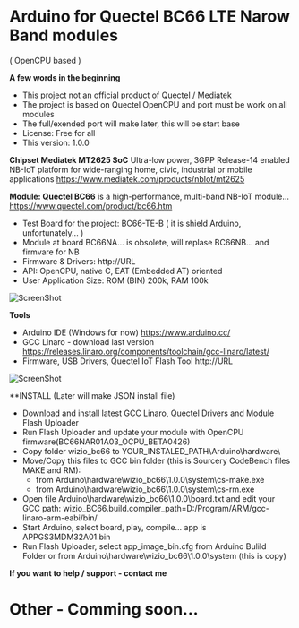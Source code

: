 # Arduino for Quectel BC66 LTE Narow Band modules 
( OpenCPU based )

**A few words in the beginning**
* This project not an official product of Quectel / Mediatek
* The project is based on Quectel OpenCPU and port must be work on all modules
* The full/exended port will make later, this will be start base
* License: Free for all
* This version: 1.0.0

**Chipset Mediatek MT2625 SoC**
Ultra-low power, 3GPP Release-14 enabled NB-IoT platform for wide-ranging home, civic, industrial or mobile applications
https://www.mediatek.com/products/nbIot/mt2625


**Module: Quectel BC66**
is a high-performance, multi-band NB-IoT module...
https://www.quectel.com/product/bc66.htm
* Test Board for the project: BC66-TE-B ( it is shield Arduino, unfortunately... )
* Module at board BC66NA... is obsolete, will replase BC66NB... and firmvare for NB
* Firmware & Drivers: http://URL
* API: OpenCPU, native C, EAT (Embedded AT) oriented
* User Application Size: ROM (BIN) 200k, RAM 100k

![ScreenShot](https://raw.githubusercontent.com/Wiz-IO/Arduino_MT2625_BC66/master/board.jpg)

**Tools**
* Arduino IDE (Windows for now)
https://www.arduino.cc/
* GCC Linaro - download last version
https://releases.linaro.org/components/toolchain/gcc-linaro/latest/
* Firmware, USB Drivers, Quectel IoT Flash Tool
http://URL

![ScreenShot](https://raw.githubusercontent.com/Wiz-IO/Arduino_MT2625_BC66/master/Arduino.jpg)


**INSTALL
(Later will make JSON install file)

* Download and install latest GCC Linaro, Quectel Drivers and Module Flash Uploader
* Run Flash Uploader and update your module with OpenCPU firmware(BC66NAR01A03_OCPU_BETA0426)
* Copy folder wizio_bc66 to YOUR_INSTALED_PATH\Arduino\hardware\
* Move/Copy this files to GCC bin folder (this is Sourcery CodeBench files MAKE and RM):
    * from Arduino\hardware\wizio_bc66\1.0.0\system\cs-make.exe
    * from Arduino\hardware\wizio_bc66\1.0.0\system\cs-rm.exe
* Open file Arduino\hardware\wizio_bc66\1.0.0\board.txt and edit your GCC path: wizio_BC66.build.compiler_path=D:/Program/ARM/gcc-linaro-arm-eabi/bin/
* Start Arduino, select board, play, compile... app is APPGS3MDM32A01.bin
* Run Flash Uploader, select app_image_bin.cfg from Arduino Bulild Folder or from Arduino\hardware\wizio_bc66\1.0.0\system (this is copy) 



**If you want to help / support - contact me**

# Other - Comming soon...
